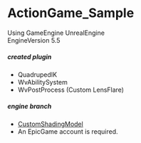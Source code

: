 # ActionGame_Sample

Using GameEngine UnrealEngine\
EngineVersion 5.5

##### created plugin
- QuadrupedIK
- WvAbilitySystem
- WvPostProcess (Custom LensFlare)

##### engine branch
- [CustomShadingModel](https://github.com/wevet/UnrealEngine/tree/feature/custom_shading_model)
- An EpicGame account is required.
